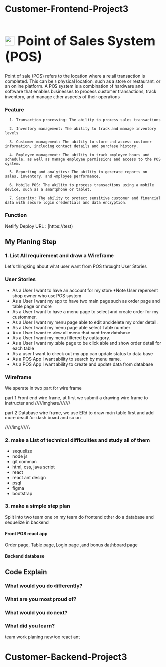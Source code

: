 # Customer-Frontend-Project3

<h1 style="font-size:300%;"><img width="30" alt="Screenshot 2565-11-16 at 14 05 55" src="https://cdn-icons-png.flaticon.com/512/2727/2727313.png"> Point of Sales System (POS)</h1>


  Point of sale (POS) refers to the location where a retail transaction is completed. This can be a physical location, such as a store or restaurant, or an online platform. A POS system is a combination of hardware and software that enables businesses to process customer transactions, track inventory, and manage other aspects of their operations
  
  

<h3>Feature</h3>

      1. Transaction processing: The ability to process sales transactions

      2. Inventory management: The ability to track and manage inventory levels

      3. Customer management: The ability to store and access customer information, including contact details and purchase history.

      4. Employee management: The ability to track employee hours and schedule, as well as manage employee permissions and access to the POS system.

      5. Reporting and analytics: The ability to generate reports on sales, inventory, and employee performance.

      6. Mobile POS: The ability to process transactions using a mobile device, such as a smartphone or tablet.

      7. Security: The ability to protect sensitive customer and financial data with secure login credentials and data encryption.



<h3>Function</h3>


Netlify Deploy URL : [https://test)



<h2>My Planing Step</h2>


<h3>1. List All requirement and draw a Wireframe</h3>
Let's thingking about what user want from POS throught User Stories 

<h3> User Stories </h3>

<ul>
  <li>As a User I want to have an account for my store *Note User repersent shop owner who use POS system</li>
  <li>As a User I want my app to have two main page such as order page and table page or more</li>
  <li>As a User I want to have  a menu page to select and create order for my custommer.</li>
  <li>As a User I want my menu page able to edit and delete my order detail.</li>
  <li>As a User I want my menu page able select Table number</li>
  <li>As a User I want to view all menu that sent from database.</li>
  <li>As a User I want my menu filtered by cattagory.</li>
  <li>As a User I want my table page to be click able and show order detail for each table</li>
  <li>As a user I want to check out my app can update status to data base </li>
  <li>As a POS App I want ability to search by menu name.</li> 
  <li>As a POS App I want ability to create and update data from database </li>  
</ul>

<h3> Wireframe </h3>
  We sperate in two part for wire frame
  
  part 1 Front end wire frame, at first we submit a drawing wire frame to instructer and 
  /////imghere///////
  
  part 2 Database wire frame, we use ERd to draw main table first and add more deatil for dash board and so on
  
  /////img/////\
  
  


<h3>2. make a List of technical difficulties and study all of them</h3>

<ul>
  <li>sequelize</li>
  <li>node js</li>
  <li>git comman</li>
  <li>html, css,  java script</li>
  <li>react</li>
  <li>react ant design</li>
  <li>psql</li>
  <li>figma</li>
  <li>bootstrap</li>
</ul>
<h3>3. make a simple step plan</h3>

Spilt into two team one on my team do frontend other do a database and sequelize in backend


<h4>Front POS react app</h4>

Order page, Table page, Login page ,and bonus dashboard page



<h4>Backend database</h4>





<h2>Code Explain</h2>




<h3>What would you do differently?</h3>



<h3>What are you most proud of?</h3>



<h3>What would you do next?</h3>

   
   

<h3>What did you learn?</h3>
team work planing
new too
react ant 


# Customer-Backend-Project3
